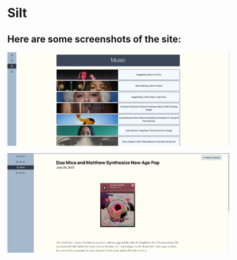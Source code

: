 # Silt 

## Here are some screenshots of the site:

![alt text](https://github.com/kadenweaver/silt/blob/master/src/pictures/silt.png?raw=true)

![alt text](https://github.com/kadenweaver/silt/blob/master/src/pictures/silt3.png?raw=true)
